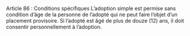 Article 86 : Conditions spécifiques
L’adoption simple est permise sans condition d’âge de la personne de l’adopté qui ne peut faire l’objet d’un placement provisoire.
Si l’adopté est âgé de plus de douze (12) ans, il doit consentir personnellement à l’adoption.